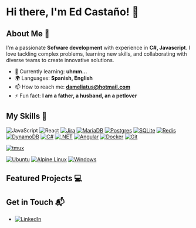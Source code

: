 # Hi there, I'm **Ed Castaño**! 👋

## About Me 🚀

I'm a passionate **Sofware development** with experience in **C#, Javascript**. I love tackling complex problems, learning new skills, and collaborating with diverse teams to create innovative solutions.

- 🌱 Currently learning: **uhmm...**
- 🌍 Languages: **Spanish, English**
- 📫 How to reach me: **dameliatus@hotmail.com**
- ⚡ Fun fact: **I am a father, a husband, an a petlover**

## My Skills 🧠

![JavaScript](https://img.shields.io/badge/-JavaScript-F7DF1E?style=flat-square&logo=javascript&logoColor=black)
![React](https://img.shields.io/badge/-React-61DAFB?style=flat-square&logo=react&logoColor=black)
[![Jira](https://img.shields.io/badge/Jira-0052CC?logo=jira&logoColor=fff)](#)
[![MariaDB](https://img.shields.io/badge/MariaDB-003545?logo=mariadb&logoColor=white)](#)
[![Postgres](https://img.shields.io/badge/Postgres-%23316192.svg?logo=postgresql&logoColor=white)](#)
[![SQLite](https://img.shields.io/badge/SQLite-%2307405e.svg?logo=sqlite&logoColor=white)](#)
[![Redis](https://img.shields.io/badge/Redis-%23DD0031.svg?logo=redis&logoColor=white)](#)
[![DynamoDB](https://img.shields.io/badge/DynamoDB-4053D6?logo=amazondynamodb&logoColor=fff)](#)
[![C#](https://custom-icon-badges.demolab.com/badge/C%23-%23239120.svg?logo=cshrp&logoColor=white)](#)
[![.NET](https://img.shields.io/badge/.NET-512BD4?logo=dotnet&logoColor=fff)](#)
[![Angular](https://img.shields.io/badge/Angular-%23DD0031.svg?logo=angular&logoColor=white)](#)
[![Docker](https://img.shields.io/badge/Docker-2496ED?logo=docker&logoColor=fff)](#)
[![Git](https://img.shields.io/badge/Git-F05032?logo=git&logoColor=fff)](#)

[![tmux](https://img.shields.io/badge/tmux-1BB91F?logo=tmux&logoColor=fff)](#)

[![Ubuntu](https://img.shields.io/badge/Ubuntu-E95420?logo=ubuntu&logoColor=white)](#)
[![Alpine Linux](https://img.shields.io/badge/Alpine%20Linux-0D597F?logo=alpinelinux&logoColor=fff)](#)
[![Windows](https://custom-icon-badges.demolab.com/badge/Windows-0078D6?logo=windows11&logoColor=white)](#)

## Featured Projects 💻


## Get in Touch 📬

- [![LinkedIn](https://img.shields.io/badge/LinkedIn-0A66C2?logo=linkedin&logoColor=fff)](https://www.linkedin.com/in/edcastanohunter/)


